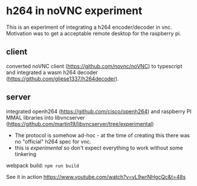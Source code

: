 # h264 in noVNC experiment

This is an experiment of integrating a h264 encoder/decoder in vnc. 
Motivation was to get a acceptable remote desktop for the raspberry pi. 

## client
converted noVNC client (https://github.com/novnc/noVNC) to typescript and integrated a wasm h264 decoder (https://github.com/gliese1337/h264decoder). 

## server
integrated openh264 (https://github.com/cisco/openh264) and raspberry PI MMAL libraries into libvncserver (https://github.com/martin19/libvncserver/tree/experimental)

- The protocol is somehow ad-hoc - at the time of creating this there was no "official" h264 spec for vnc.
- this is *experimental* so don't expect everything to work without some tinkering

webpack build: `npm run build`

See it in action https://www.youtube.com/watch?v=yL9wrNHgcQc&t=48s
